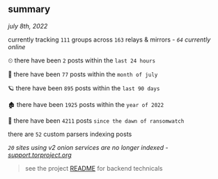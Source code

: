 
## summary
_july 8th, 2022_

currently tracking `111` groups across `163` relays & mirrors - _`64` currently online_

⏲ there have been `2` posts within the `last 24 hours`

🦈 there have been `77` posts within the `month of july`

🪐 there have been `895` posts within the `last 90 days`

🏚 there have been `1925` posts within the `year of 2022`

🦕 there have been `4211` posts `since the dawn of ransomwatch`

there are `52` custom parsers indexing posts

_`20` sites using v2 onion services are no longer indexed - [support.torproject.org](https://support.torproject.org/onionservices/v2-deprecation/)_

> see the project [README](https://github.com/joshhighet/ransomwatch#ransomwatch--) for backend technicals
